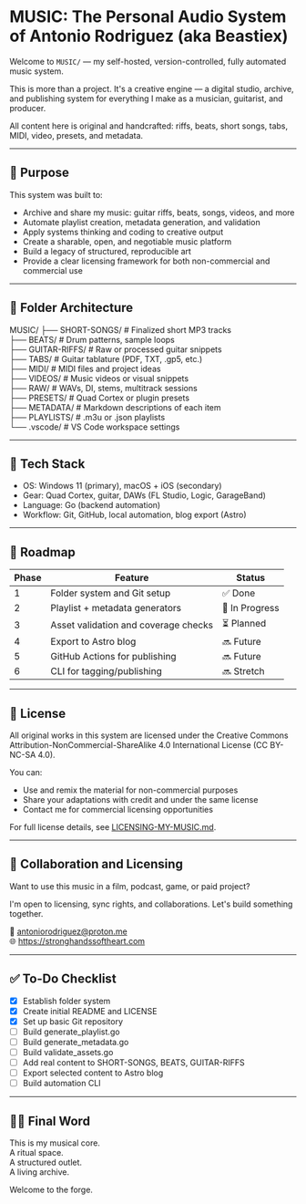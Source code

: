 # MUSIC: The Personal Audio System of Antonio Rodriguez (aka Beastiex)

Welcome to `MUSIC/` — my self-hosted, version-controlled, fully automated music system.

This is more than a project. It's a creative engine — a digital studio, archive, and publishing system for everything I make as a musician, guitarist, and producer.

All content here is original and handcrafted: riffs, beats, short songs, tabs, MIDI, video, presets, and metadata.

---

## 🎯 Purpose

This system was built to:

- Archive and share my music: guitar riffs, beats, songs, videos, and more
- Automate playlist creation, metadata generation, and validation
- Apply systems thinking and coding to creative output
- Create a sharable, open, and negotiable music platform
- Build a legacy of structured, reproducible art
- Provide a clear licensing framework for both non-commercial and commercial use

---

## 📂 Folder Architecture

MUSIC/
├── SHORT-SONGS/ # Finalized short MP3 tracks  
├── BEATS/ # Drum patterns, sample loops  
├── GUITAR-RIFFS/ # Raw or processed guitar snippets  
├── TABS/ # Guitar tablature (PDF, TXT, .gp5, etc.)  
├── MIDI/ # MIDI files and project ideas  
├── VIDEOS/ # Music videos or visual snippets  
├── RAW/ # WAVs, DI, stems, multitrack sessions  
├── PRESETS/ # Quad Cortex or plugin presets  
├── METADATA/ # Markdown descriptions of each item  
├── PLAYLISTS/ # .m3u or .json playlists  
└── .vscode/ # VS Code workspace settings

---

## 🧠 Tech Stack

- OS: Windows 11 (primary), macOS + iOS (secondary)
- Gear: Quad Cortex, guitar, DAWs (FL Studio, Logic, GarageBand)
- Language: Go (backend automation)
- Workflow: Git, GitHub, local automation, blog export (Astro)

---

## 🚀 Roadmap

| Phase | Feature                              | Status         |
| ----- | ------------------------------------ | -------------- |
| 1     | Folder system and Git setup          | ✅ Done        |
| 2     | Playlist + metadata generators       | 🔄 In Progress |
| 3     | Asset validation and coverage checks | ⏳ Planned     |
| 4     | Export to Astro blog                 | 🔜 Future      |
| 5     | GitHub Actions for publishing        | 🔜 Future      |
| 6     | CLI for tagging/publishing           | 🔜 Stretch     |

---

## 📜 License

All original works in this system are licensed under the Creative Commons Attribution-NonCommercial-ShareAlike 4.0 International License (CC BY-NC-SA 4.0).

You can:

- Use and remix the material for non-commercial purposes
- Share your adaptations with credit and under the same license
- Contact me for commercial licensing opportunities

For full license details, see [LICENSING-MY-MUSIC.md](LICENSING-MY-MUSIC.md).

---

## 🤝 Collaboration and Licensing

Want to use this music in a film, podcast, game, or paid project?

I'm open to licensing, sync rights, and collaborations. Let's build something together.

📧 antoniorodriguez@proton.me  
🌐 https://stronghandssoftheart.com

---

## ✅ To-Do Checklist

- [x] Establish folder system
- [x] Create initial README and LICENSE
- [x] Set up basic Git repository
- [ ] Build generate_playlist.go
- [ ] Build generate_metadata.go
- [ ] Build validate_assets.go
- [ ] Add real content to SHORT-SONGS, BEATS, GUITAR-RIFFS
- [ ] Export selected content to Astro blog
- [ ] Build automation CLI

---

## 🧙‍♂️ Final Word

This is my musical core.  
A ritual space.  
A structured outlet.  
A living archive.

Welcome to the forge.
